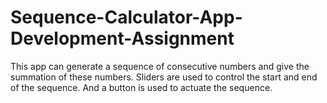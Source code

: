 # Sequence-Calculator-App-Development-Assignment
This app can generate a sequence of consecutive numbers and give the summation of these numbers. Sliders are used to control the start and end of the sequence. And a button is used to actuate the sequence.

